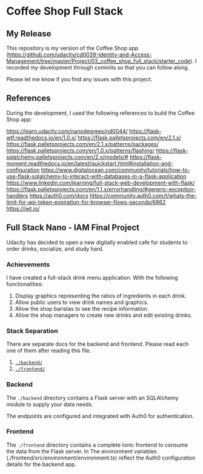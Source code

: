 # Coffee Shop Full Stack

## My Release

This repository is my version of the Coffee Shop app (https://github.com/udacity/cd0039-Identity-and-Access-Management/tree/master/Project/03_coffee_shop_full_stack/starter_code).
I recorded my development through commits so that you can follow along.

Please let me know if you find any issues with this project.


## References

During the development, I used the following references to build the Coffee Shop app:

https://learn.udacity.com/nanodegrees/nd0044/
https://flask-wtf.readthedocs.io/en/1.0.x/
https://flask.palletsprojects.com/en/2.1.x/
https://flask.palletsprojects.com/en/2.1.x/patterns/packages/
https://flask.palletsprojects.com/en/1.0.x/patterns/flashing/
https://flask-sqlalchemy.palletsprojects.com/en/2.x/models/#
https://flask-moment.readthedocs.io/en/latest/quickstart.html#installation-and-configuration
https://www.digitalocean.com/community/tutorials/how-to-use-flask-sqlalchemy-to-interact-with-databases-in-a-flask-application
https://www.linkedin.com/learning/full-stack-web-development-with-flask/
https://flask.palletsprojects.com/en/1.1.x/errorhandling/#generic-exception-handlers
https://auth0.com/docs
https://community.auth0.com/t/whats-the-limit-for-api-token-expiration-for-browser-flows-seconds/6862
https://jwt.io/




## Full Stack Nano - IAM Final Project

Udacity has decided to open a new digitally enabled cafe for students to order drinks, socialize, and study hard.

### Achievements

I have created a full-stack drink menu application. With the following functionalities:

1. Display graphics representing the ratios of ingredients in each drink.
2. Allow public users to view drink names and graphics.
3. Allow the shop baristas to see the recipe information.
4. Allow the shop managers to create new drinks and edit existing drinks.

### Stack Separation

There are separate docs for the backend and frontend. Please read each one of them after reading this file.

1. [`./backend/`](./backend/README.md)
2. [`./frontend/`](./frontend/README.md)

### Backend

The `./backend` directory contains a Flask server with an SQLAlchemy module to supply your data needs. 

The endpoints are configured and integrated with Auth0 for authentication.

### Frontend

The `./frontend` directory contains a complete Ionic frontend to consume the data from the Flask server.
In 
The environment variables (./frontend/src/environment/environment.ts) reflect the Auth0 configuration details for the backend app.

